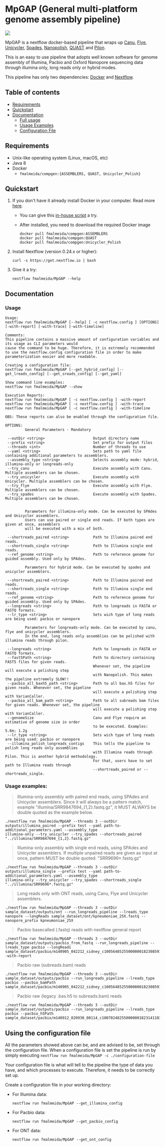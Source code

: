 # MpGAP (General multi-platform genome assembly pipeline)

![](https://travis-ci.com/fmalmeida/MpGAP.svg?branch=master)

MpGAP is a nextflow docker-based pipeline that wraps up [Canu](https://github.com/marbl/canu), [Flye](https://github.com/fenderglass/Flye), [Unicycler](https://github.com/rrwick/Unicycler), [Spades](https://github.com/ablab/spades), [Nanopolish](https://github.com/jts/nanopolish), [QUAST](https://github.com/ablab/quast) and [Pilon](https://github.com/broadinstitute/pilon).

This is an easy to use pipeline that adopts well known software for genome assembly of Illumina, Pacbio and Oxford Nanopore sequencing data through illumina only, long reads only or hybrid modes.

This pipeline has only two dependencies: [Docker](https://www.docker.com) and [Nextflow](https://github.com/nextflow-io/nextflow).

## Table of contents

* [Requirements](https://github.com/fmalmeida/MpGAP#requirements)
* [Quickstart](https://github.com/fmalmeida/MpGAP#quickstart)
* [Documentation](https://github.com/fmalmeida/MpGAP#documentation)
  * [Full usage](https://github.com/fmalmeida/MpGAP#usage)
  * [Usage Examples](https://github.com/fmalmeida/MpGAP#usage-examples)
  * [Configuration File](https://github.com/fmalmeida/MpGAP#using-the-configuration-file)

## Requirements

* Unix-like operating system (Linux, macOS, etc)
* Java 8
* Docker
  * `fmalmeida/compgen:{ASSEMBLERS, QUAST, Unicycler_Polish}`

## Quickstart

1. If you don't have it already install Docker in your computer. Read more [here](https://docs.docker.com/).
    * You can give this [in-house script](https://github.com/fmalmeida/bioinfo/blob/master/dockerfiles/docker_install.sh) a try.
    * After installed, you need to download the required Docker image

          docker pull fmalmeida/compgen:ASSEMBLERS
          docker pull fmalmeida/compgen:QUAST
          docker pull fmalmeida/compgen:Unicycler_Polish

2. Install Nextflow (version 0.24.x or higher):

       curl -s https://get.nextflow.io | bash

3. Give it a try:

       nextflow fmalmeida/MpGAP --help

## Documentation

### Usage

    Usage:
    nextflow run fmalmeida/MpGAP [--help] [ -c nextflow.config ] [OPTIONS] [-with-report] [-with-trace] [-with-timeline]

    Comments:
    This pipeline contains a massive amount of configuration variables and its usage as CLI parameters would
    cause the command to be huge. Therefore, it is extremely recommended to use the nextflow.config configuration file in order to make
    parameterization easier and more readable.

    Creating a configuration file:
    nextflow run fmalmeida/MpGAP [--get_hybrid_config] [--get_lreads_config] [--get_sreads_config] [--get_yaml]

    Show command line examples:
    nextflow run fmalmeida/MpGAP --show

    Execution Reports:
    nextflow run fmalmeida/MpGAP [ -c nextflow.config ] -with-report
    nextflow run fmalmeida/MpGAP [ -c nextflow.config ] -with-trace
    nextflow run fmalmeida/MpGAP [ -c nextflow.config ] -with-timeline

    OBS: These reports can also be enabled through the configuration file.

    OPTIONS:
             General Parameters - Mandatory

     --outDir <string>                      Output directory name
     --prefix <string>                      Set prefix for output files
     --threads <int>                        Number of threads to use
     --yaml <string>                        Sets path to yaml file containing additional parameters to assemblers.
     --assembly_type <string>               Selects assembly mode: hybrid, illumina-only or longreads-only
     --try_canu                             Execute assembly with Canu. Multiple assemblers can be chosen.
     --try_unicycler                        Execute assembly with Unicycler. Multiple assemblers can be chosen.
     --try_flye                             Execute assembly with Flye. Multiple assemblers can be chosen.
     --try_spades                           Execute assembly with Spades. Multiple assemblers can be chosen.


             Parameters for illumina-only mode. Can be executed by SPAdes and Unicycler assemblers.
             Users can use paired or single end reads. If both types are given at once, assemblers
             will be executed with a mix of both.

     --shortreads_paired <string>           Path to Illumina paired end reads.
     --shortreads_single <string>           Path to Illumina single end reads.
     --ref_genome <string>                  Path to reference genome for guided assembly. Used only by SPAdes.

             Parameters for hybrid mode. Can be executed by spades and unicycler assemblers.

     --shortreads_paired <string>           Path to Illumina paired end reads.
     --shortreads_single <string>           Path to Illumina single end reads.
     --ref_genome <string>                  Path to reference genome for guided assembly. Used only by SPAdes.
     --longreads <string>                   Path to longreads in FASTA or FASTQ formats.
     --lr_type <string>                     Sets wich type of long reads are being used: pacbio or nanopore

             Parameters for longreads-only mode. Can be executed by canu, flye and unicycler assemblers.
             In the end, long reads only assemblies can be polished with illumina reads through pilon.

     --longreads <string>                   Path to longreads in FASTA or FASTQ formats.
     --fast5Path <string>                   Path to directory containing FAST5 files for given reads.
                                            Whenever set, the pipeline will execute a polishing step
                                            with Nanopolish. This makes the pipeline extremely SLOW!!
     --pacbio_all_baxh5_path <string>       Path to all bax.h5 files for given reads. Whenever set, the pipeline
                                            will execute a polishing step with VarianCaller.
     --pacbio_all_bam_path <string>         Path to all subreads bam files for given reads. Whenever set, the pipeline
                                            will execute a polishing step with VarianCaller.
     --genomeSize                           Canu and Flye require an estimative of genome size in order
                                            to be executed. Examples: 5.6m; 1.2g
     --lr_type <string>                     Sets wich type of long reads are being used: pacbio or nanopore
     --illumina_polish_longreads_contigs    This tells the pipeline to polish long reads only assemblies
                                            with Illumina reads through Pilon. This is another hybrid methodology.
                                            For that, users have to set path to Illumina reads through
                                            --shortreads_paired or --shortreads_single.

### Usage examples:

> Illumina-only assembly with paired end reads, using SPAdes and Unicycler assemblers. Since it will always be a pattern match, example "illumina/SRR9847694_{1,2}.fastq.gz", it MUST ALWAYS be double quoted as the example below.

    ./nextflow run fmalmeida/MpGAP --threads 3 --outDir outputs/illumina_paired --prefix test --yaml path-to-additional_parameters.yaml --assembly_type
    illumina-only --try_unicycler --try_spades --shortreads_paired "../illumina/SRR9847694_{1,2}.fastq.gz"

> Illumina-only assembly with single end reads, using SPAdes and Unicycler assemblers. If multiple unpaired reads are given as input at once, pattern MUST be double quoted: "SRR9696*.fastq.gz"

    ./nextflow run fmalmeida/MpGAP --threads 3 --outDir outputs/illumina_single --prefix test --yaml path-to-additional_parameters.yaml --assembly_type
    illumina-only --try_unicycler --try_spades --shortreads_single "../illumina/SRR9696*.fastq.gz"

> Long reads only with ONT reads, using Canu, Flye and Unicycler assemblers.

    ./nextflow run fmalmeida/MpGAP --threads 3 --outDir sample_dataset/outputs/ont --run_longreads_pipeline --lreads_type nanopore --longReads sample_dataset/ont/kpneumoniae_25X.fastq --nanopore_prefix kpneumoniae_25X

> Pacbio basecalled (.fastq) reads with nextflow general report

    ./nextflow run fmalmeida/MpGAP --threads 3 --outDir sample_dataset/outputs/pacbio_from_fastq --run_longreads_pipeline --lreads_type pacbio --longReads sample_dataset/pacbio/m140905_042212_sidney_c100564852550000001823085912221377_s1_X0.subreads.fastq -with-report

> Pacbio raw (subreads.bam) reads

    ./nextflow run fmalmeida/MpGAP --threads 3 --outDir sample_dataset/outputs/pacbio --run_longreads_pipeline --lreads_type pacbio --pacbio_bamPath sample_dataset/pacbio/m140905_042212_sidney_c100564852550000001823085912221377_s1_X0.subreads.bam

> Pacbio raw (legacy .bas.h5 to subreads.bam) reads

    ./nextflow run fmalmeida/MpGAP --threads 3 --outDir sample_dataset/outputs/pacbio --run_longreads_pipeline --lreads_type pacbio --pacbio_h5Path sample_dataset/pacbio/m140912_020930_00114_c100702482550000001823141103261590_s1_p0.1.bax.h5

## Using the configuration file

All the parameters showed above can be, and are advised to be, set through the configuration file. When a configuration file is set the pipeline is run by simply executing `nextflow run fmalmeida/MpGAP -c ./configuration-file`

Your configuration file is what will tell to the pipeline the type of data you have, and which processes to execute. Therefore, it needs to be correctly set up.

Create a configuration file in your working directory:

* For Illumina data:

      nextflow run fmalmeida/MpGAP --get_illumina_config

* For Pacbio data:

      nextflow run fmalmeida/MpGAP --get_pacbio_config

* For ONT data:

      nextflow run fmalmeida/MpGAP --get_ont_config
